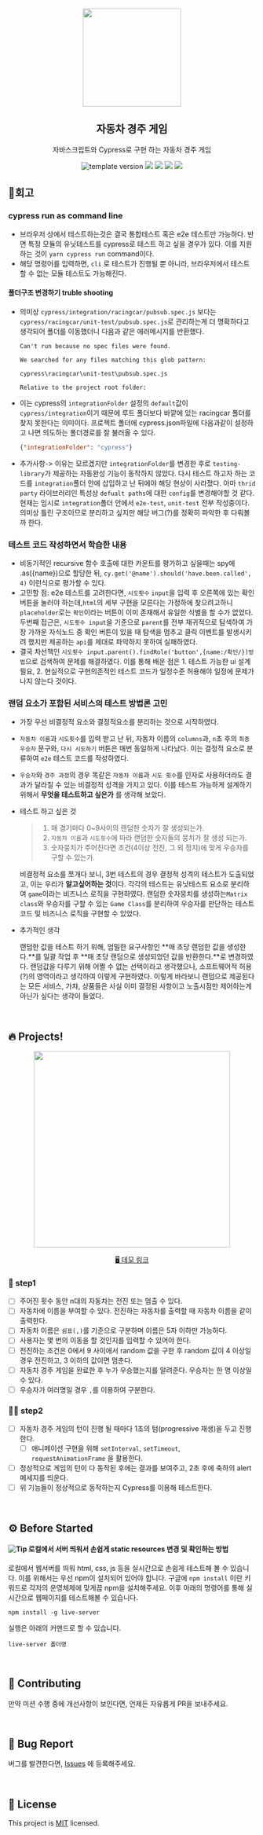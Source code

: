 <br/>
<p align="middle" >
  <img width="200px;" src="https://user-images.githubusercontent.com/50367798/106415730-2645a280-6493-11eb-876c-ef7172652261.png"/>
</p>
<h2 align="middle">자동차 경주 게임</h2>
<p align="middle">자바스크립트와 Cypress로 구현 하는 자동차 경주 게임</p>
<p align="middle">
  <img src="https://img.shields.io/badge/version-1.0.0-blue?style=flat-square" alt="template version"/>
  <img src="https://img.shields.io/badge/language-html-red.svg?style=flat-square"/>
  <img src="https://img.shields.io/badge/language-css-blue.svg?style=flat-square"/>
  <img src="https://img.shields.io/badge/language-js-yellow.svg?style=flat-square"/>
  <img src="https://img.shields.io/badge/license-MIT-brightgreen.svg?style=flat-square"/>
</p>

## 📝회고

### cypress run as command line

-   브라우저 상에서 테스트하는것은 결국 통합테스트 혹은 e2e 테스트만 가능하다. 반면 특정 모듈의 유닛테스트를 cypress로 테스트 하고 싶을 경우가 있다. 이를 지원하는 것이 `yarn cypress run` command이다.
-   해당 명령어를 입력하면, `cli` 로 테스트가 진행될 뿐 아니라, 브라우저에서 테스트 할 수 없는 모듈 테스트도 가능해진다.

#### 폴더구조 변경하기 truble shooting

- 의미상 `cypress/integration/racingcar/pubsub.spec.js` 보다는 `cypress/racingcar/unit-test/pubsub.spec.js`로 관리하는게 더 명확하다고 생각되어 폴더를 이동했더니 다음과 같은 에러메시지를 반환했다.

  ```
  Can't run because no spec files were found.
  
  We searched for any files matching this glob pattern:
  
  cypress\racingcar\unit-test\pubsub.spec.js
  
  Relative to the project root folder:
  
  ```

- 이는 cypress의 `integrationFolder` 설정의 `default`값이 `cypress/integration`이기 때문에 루트 폴더보다 바깥에 있는 racingcar 폴더를 찾지 못한다는 의미이다.
  프로젝트 폴더에 cypress.json파일에 다음과같이 설정하고 나면 의도하는 폴더경로를 잘 불러올 수 있다.

  ```json
  {"integrationFolder": "cypress"}
  ```

- 추가사항-> 이유는 모르겠지만 `integrationFolder`를 변경한 후로 `testing-library`가 제공하는 자동완성 기능이 동작하지 않았다. 다시 테스트 하고자 하는 코드를 `integration`폴더 안에 삽입하고 난 뒤에야 해당 현상이 사라졌다. 아마 `thrid party` 라이브러리인 특성상 `defualt paths`에 대한 `config`를 변경해야할 것 같다. 현재는 임시로 `integration`폴더 안에서 `e2e-test`, `unit-test` 전부 작성중이다. 의미상 틀린 구조이므로 분리하고 싶지만 해당 버그(?)를 정확히 파악한 후 다뤄볼까 한다.

### 테스트 코드 작성하면서 학습한 내용

-   비동기적인 recursive 함수 호출에 대한 카운트를 평가하고 싶을때는 spy에 .as({name})으로 할당한 뒤, `cy.get('@name').should('have.been.called', 4)` 이런식으로 평가할 수 있다.
-   고민할 점: e2e 테스트를 고려한다면, `시도횟수` `input`을 입력 후 오른쪽에 있는 확인 버튼을 눌러야 하는데,`html`의 세부 구현을 모른다는 가정하에 찾으려고하니 `placeholder`로는 `확인`이라는 버튼이 이미 존재해서 유일한 식별을 할 수가 없었다. 두번째 접근은, `시도횟수 input`을 기준으로 `parent`를 전부 재귀적으로 탐색하여 가장 가까운 자식노드 중 확인 버튼이 있을 때 탐색을 멈추고 클릭 이벤트를 발생시키려 했지만 제공하는 `api`를 제대로 파악하지 못하여 실패하였다.
-   결국 차선책인 `시도횟수 input.parent().findRole('button',{name:/확인/})방법`으로 검색하여 문제를 해결하였다. 이를 통해 배운 점은 1. 테스트 가능한 ui 설계 필요, 2. 현실적으로 구현의존적인 테스트 코드가 일정수준 허용해야 일정에 문제가 나지 않는다 것이다.

### 랜덤 요소가 포함된 서비스의 테스트 방법론 고민

- 가장 우선 비결정적 요소와 결정적요소를 분리하는 것으로 시작하였다.

- `자동차 이름`과 `시도횟수`를 입력 받고 난 뒤, 자동차 이름의 `columns`과, `n`초 후의 `최종 우승자` 문구와, `다시 시도하기` 버튼은 매번 동일하게 나타났다. 이는 결정적 요소로 분류하여 `e2e` 테스트 코드를 작성하였다.

- `우승자`와 `경주 과정`의 경우 똑같은 `자동차 이름`과 `시도 횟수`를 인자로 사용하더라도 결과가 달라질 수 있는 비결정적 성격을 가지고 있다. 이를 테스트 가능하게 설계하기 위해서 **무엇을 테스트하고 싶은가** 를 생각해 보았다.

- 테스트 하고 싶은 것

  > 1. 매 경기마다 0~9사이의 랜덤한 숫자가 잘 생성되는가.
  > 2. `자동차 이름`과 `시도횟수`에 따라 랜덤한 숫자들의 뭉치가 잘 생성 되는가.
  > 3. 숫자뭉치가 주어진다면 조건(4이상 전진, 그 외 정지)에 맞게 우승자를 구할 수 있는가.

  비결정적 요소를 쪼개다 보니, 3번 테스트의 경우 결정적 성격의 테스트가 도출되었고, 이는 우리가 **알고싶어하는 것**이다. 각각의 테스트는 유닛테스트 요소로 분리하여 `game`이라는 비즈니스 로직을 구현하였다. 랜덤한 숫자뭉치를 생성하는`Matrix class`와 우승자를 구할 수 있는 `Game Class`를 분리하여 우승자를 판단하는 테스트 코드 및 비즈니스 로직을 구현할 수 있었다. 

-   추가적인 생각

    랜덤한 값을 테스트 하기 위해, 엄밀한 요구사항인 **매 초당 랜덤한 값을 생성한다.**를 일괄 작업 후 **매 초당 랜덤으로 생성되었던 값을 반환한다.**로 변경하였다. 랜덤값을 다루기 위해 어쩔 수 없는 선택이라고 생각했으나, 소프트웨어적 허용(?)의 영역이라고 생각하여 이렇게 구현하였다. 이렇게 바라보니 랜덤으로 제공된다는 모든 서비스, 가챠, 상품들은 사실 이미 결정된 사항이고 노출시점만 제어하는게 아닌가 싶다는 생각이 들었다.

  <br/>





## 🔥 Projects!

<p align="middle">
  <img width="400" src="https://techcourse-storage.s3.ap-northeast-2.amazonaws.com/7c76e809d82a4a3aa0fd78a86be25427">
</p>

<p align="middle">
  <a href="https://next-step.github.io/js-racingcar/">🖥️ 데모 링크</a>
</p>

### 🎯 step1

-   [ ] 주어진 횟수 동안 n대의 자동차는 전진 또는 멈출 수 있다.
-   [ ] 자동차에 이름을 부여할 수 있다. 전진하는 자동차를 출력할 때 자동차 이름을 같이 출력한다.
-   [ ] 자동차 이름은 `쉼표(,)`를 기준으로 구분하며 이름은 5자 이하만 가능하다.
-   [ ] 사용자는 몇 번의 이동을 할 것인지를 입력할 수 있어야 한다.
-   [ ] 전진하는 조건은 0에서 9 사이에서 random 값을 구한 후 random 값이 4 이상일 경우 전진하고, 3 이하의 값이면 멈춘다.
-   [ ] 자동차 경주 게임을 완료한 후 누가 우승했는지를 알려준다. 우승자는 한 명 이상일 수 있다.
-   [ ] 우승자가 여러명일 경우 `,`를 이용하여 구분한다.

### 🎯🎯 step2

-   [ ] 자동차 경주 게임의 턴이 진행 될 때마다 1초의 텀(progressive 재생)을 두고 진행한다.
    -   [ ] 애니메이션 구현을 위해 `setInterval`, `setTimeout`, `requestAnimationFrame` 을 활용한다.
-   [ ] 정상적으로 게임의 턴이 다 동작된 후에는 결과를 보여주고, 2초 후에 축하의 alert 메세지를 띄운다.
-   [ ] 위 기능들이 정상적으로 동작하는지 Cypress를 이용해 테스트한다.

<br>

## ⚙️ Before Started

#### <img alt="Tip" src="https://img.shields.io/static/v1.svg?label=&message=Tip&style=flat-square&color=673ab8"> 로컬에서 서버 띄워서 손쉽게 static resources 변경 및 확인하는 방법

로컬에서 웹서버를 띄워 html, css, js 등을 실시간으로 손쉽게 테스트해 볼 수 있습니다. 이를 위해서는 우선 npm이 설치되어 있어야 합니다. 구글에 `npm install` 이란 키워드로 각자의 운영체제에 맞게끔 npm을 설치해주세요. 이후 아래의 명령어를 통해 실시간으로 웹페이지를 테스트해볼 수 있습니다.

```
npm install -g live-server
```

실행은 아래의 커맨드로 할 수 있습니다.

```
live-server 폴더명
```

<br>



## 👏 Contributing

만약 미션 수행 중에 개선사항이 보인다면, 언제든 자유롭게 PR을 보내주세요.

<br>

## 🐞 Bug Report

버그를 발견한다면, [Issues](https://github.com/next-step/js-racingcar/issues) 에 등록해주세요.

<br>

## 📝 License

This project is [MIT](https://github.com/next-step/js-racingcar/blob/main/LICENSE) licensed.
